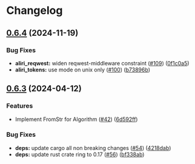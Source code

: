 # Changelog

## [0.6.4](https://github.com/neoeinstein/aliri/compare/aliri-v0.6.3...aliri-v0.6.4) (2024-11-19)


### Bug Fixes

* **aliri_reqwest:** widen reqwest-middleware constraint ([#109](https://github.com/neoeinstein/aliri/issues/109)) ([0f1c0a5](https://github.com/neoeinstein/aliri/commit/0f1c0a5afcc152bd07fd75e15765af89f94d99de))
* **aliri_tokens:** use mode on unix only ([#100](https://github.com/neoeinstein/aliri/issues/100)) ([b73896b](https://github.com/neoeinstein/aliri/commit/b73896bcd5126572943896d0352ca067a30663c3))

## [0.6.3](https://github.com/neoeinstein/aliri/compare/aliri-v0.6.2...aliri-v0.6.3) (2024-04-12)


### Features

* Implement FromStr for Algorithm ([#42](https://github.com/neoeinstein/aliri/issues/42)) ([6d592ff](https://github.com/neoeinstein/aliri/commit/6d592ffb581165c2a5137247063697bda4a2d7e0))


### Bug Fixes

* **deps:** update cargo all non breaking changes ([#54](https://github.com/neoeinstein/aliri/issues/54)) ([4218dab](https://github.com/neoeinstein/aliri/commit/4218dabe09f51daf699b1efbf317427ede063fe3))
* **deps:** update rust crate ring to 0.17 ([#56](https://github.com/neoeinstein/aliri/issues/56)) ([bf338ab](https://github.com/neoeinstein/aliri/commit/bf338ab1d2a5ee62b4ba9ce0fb5f2c39e3fd7231))
